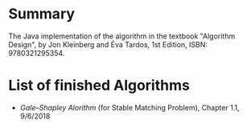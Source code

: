 # Summary
The Java implementation of the algorithm in the textbook "Algorithm Design", by Jon Kleinberg and Éva Tardos, 1st Edition, ISBN: 9780321295354.

# List of finished Algorithms
* *Gale–Shapley Alorithm* (for Stable Matching Problem), Chapter 1.1, 9/6/2018
